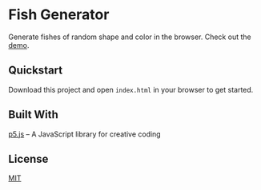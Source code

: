 # Fish Generator

Generate fishes of random shape and color in the browser. Check out the [demo](https://igruenig.github.io/fishGenerator/).

## Quickstart

Download this project and open `index.html` in your browser to get started.

## Built With

[p5.js](https://github.com/processing/p5.js) – A JavaScript library for creative coding

## License

[MIT](./LICENSE)
